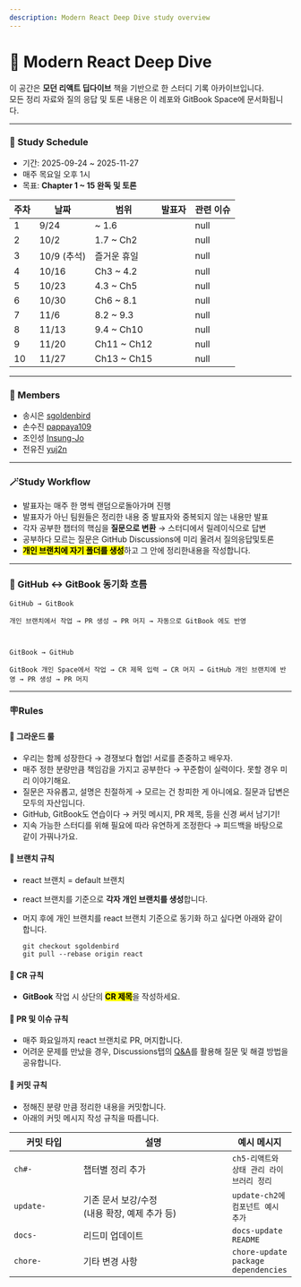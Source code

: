 ```yaml
---
description: Modern React Deep Dive study overview
---
```


# 📖 Modern React Deep Dive

이 공간은 **모던 리액트 딥다이브** 책을 기반으로 한 스터디 기록 아카이브입니다.\
모든 정리 자료와 질의 응답 및 토론 내용은 이 레포와 GitBook Space에 문서화됩니다.

***

### 📅 Study Schedule

* 기간: 2025-09-24 \~ 2025-11-27
* 매주 목요일 오후 1시
* 목표: **Chapter 1 \~ 15 완독 및 토론**&#x20;

<table data-full-width="false"><thead><tr><th data-type="number">주차</th><th>날짜</th><th>범위</th><th data-type="users" data-multiple>발표자</th><th data-type="number">관련 이슈</th></tr></thead><tbody><tr><td>1</td><td>9/24</td><td>~ 1.6</td><td></td><td>null</td></tr><tr><td>2</td><td>10/2</td><td>1.7 ~ Ch2</td><td></td><td>null</td></tr><tr><td>3</td><td>10/9 (추석)</td><td>즐거운 휴일 </td><td></td><td>null</td></tr><tr><td>4</td><td>10/16</td><td>Ch3 ~ 4.2</td><td></td><td>null</td></tr><tr><td>5</td><td>10/23</td><td>4.3 ~ Ch5</td><td></td><td>null</td></tr><tr><td>6</td><td>10/30</td><td>Ch6 ~ 8.1</td><td></td><td>null</td></tr><tr><td>7</td><td>11/6</td><td>8.2 ~ 9.3</td><td></td><td>null</td></tr><tr><td>8</td><td>11/13</td><td>9.4 ~ Ch10</td><td></td><td>null</td></tr><tr><td>9</td><td>11/20</td><td>Ch11 ~ Ch12</td><td></td><td>null</td></tr><tr><td>10</td><td>11/27</td><td>Ch13 ~ Ch15</td><td></td><td>null</td></tr></tbody></table>

***

### 👥 Members

* 송시은 [sgoldenbird](https://github.com/sgoldenbird)
* 손수진 [pappaya109](https://github.com/pappaya109)
* 조인성 [Insung-Jo](https://github.com/Insung-Jo)
* 전유진 [yuj2n](https://github.com/yuj2n)

***

### **🪄Study Workflow**

* 발표자는 매주 한 명씩 랜덤으로돌아가며 진행
* 발표자가 아닌 팀원들은 정리한 내용 중 발표자와 중복되지 않는 내용만 발표
* 각자 공부한 챕터의 핵심을 **질문으로 변환** → 스터디에서 릴레이식으로 답변
* 공부하다 모르는 질문은 GitHub Discussions에 미리 올려서 질의응답및토론
* <mark style="background-color:yellow;">**개인 브랜치에 자기 폴더를 생성**</mark>하고 그 안에 정리한내용을 작성합니다.

***

### 🔎 GitHub ↔ GitBook 동기화 흐름

```
GitHub → GitBook

개인 브랜치에서 작업 → PR 생성 → PR 머지 → 자동으로 GitBook 에도 반영



GitBook → GitHub

GitBook 개인 Space에서 작업 → CR 제목 입력 → CR 머지 → GitHub 개인 브랜치에 반영 → PR 생성 → PR 머지
```

***

### 🪧Rules

#### 🤝 그라운드 룰

* 우리는 함께 성장한다 → 경쟁보다 협업! 서로를 존중하고 배우자.
* 매주 정한 분량만큼 책임감을 가지고 공부한다 → 꾸준함이 실력이다. 못할 경우 미리 이야기해요.
* 질문은 자유롭고, 설명은 친절하게 → 모르는 건 창피한 게 아니에요. 질문과 답변은 모두의 자산입니다.
* GitHub, GitBook도 연습이다 → 커밋 메시지, PR 제목, 등을 신경 써서 남기기!
* 지속 가능한 스터디를 위해 필요에 따라 유연하게 조정한다 → 피드백을 바탕으로 같이 가꿔나가요.

#### 🤝 브랜치 규칙

* react 브랜치 = default 브랜치
* react 브랜치를 기준으로 **각자 개인 브랜치를 생성**합니다.
*   머지 후에 개인 브랜치를 react 브랜치 기준으로 동기화 하고 싶다면 아래와 같이 합니다.

    ```
    git checkout sgoldenbird
    git pull --rebase origin react
    ```

#### 🤝 CR 규칙

* **GitBook** 작업 시 상단의 <mark style="background-color:yellow;">**CR 제목**</mark>을 작성하세요.

#### 🤝 PR 및 이슈 규칙

* 매주 화요일까지 react 브랜치로 PR, 머지합니다.
* 어려운 문제를 만났을 경우, Discussions탭의 [Q\&A](https://github.com/front-studium/solveit/discussions/categories/q-a)를 활용해 질문 및 해결 방법을 공유합니다.

#### 🤝 커밋 규칙

* 정해진 분량 만큼 정리한 내용을 커밋합니다.
* 아래의 커밋 메시지 작성 규칙을 따릅니다.

<table><thead><tr><th width="117">커밋 타입</th><th width="291">설명</th><th>예시 메시지</th></tr></thead><tbody><tr><td><code>ch#-</code></td><td>챕터별 정리 추가</td><td><code>ch5-리액트와 상태 관리 라이브러리 정리</code></td></tr><tr><td><code>update-</code></td><td>기존 문서 보강/수정<br>(내용 확장, 예제 추가 등)</td><td><code>update-ch2에 컴포넌트 예시 추가</code></td></tr><tr><td><code>docs-</code></td><td>리드미 업데이트</td><td><code>docs-update README</code></td></tr><tr><td><code>chore-</code></td><td>기타 변경 사항</td><td><code>chore-update package dependencies</code></td></tr></tbody></table>
